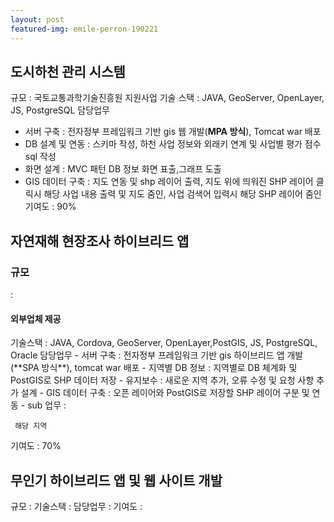 ```yaml
---
layout: post
featured-img: emile-perron-190221
---
```


## 도시하천 관리 시스템
규모 :  국토교통과학기술진흥원 지원사업
기술 스택  :  JAVA, GeoServer, OpenLayer, JS, PostgreSQL
담당업무  
- 서버 구축 : 전자정부 프레임워크 기반 gis 웹 개발(**MPA 방식**), Tomcat war 배포
- DB 설계 및 연동 : 스키마 작성, 하천 사업 정보와 외래키 연계 및 사업별 평가 점수 sql 작성
- 화면 설계 :  MVC 패턴 DB 정보 화면 표출,그래프 도출
- GIS 데이터 구축 :  지도 연동 및 shp 레이어 출력, 
지도 위에 띄워진 SHP 레이어 클릭시 해당 사업 내용 출력 및 지도 줌인, 사업 검색어 입력시 해당 SHP 레이어 줌인 
 기여도 : 90%

## 자연재해 현장조사 하이브리드 앱
<h3>규모 </h3>: <h4>외부업체 제공</h4>
기술스택 :  JAVA, Cordova, GeoServer, OpenLayer,PostGIS, JS, PostgreSQL, Oracle
담당업무
- 서버 구축 : 전자정부 프레임워크 기반 gis 하이브리드 앱 개발(**SPA 방식**), tomcat war 배포
- 지역별 DB 정보 : 지역별로 DB 체계화 및  PostGIS로 SHP 데이터 저장
- 유지보수 : 새로운 지역 추가, 오류 수정 및 요청 사항 추가 설계 
- GIS 데이터 구축 : 오픈 레이어와 PostGIS로 저장할  SHP 레이어 구분 및 연동
- sub 업무 :

     해당 지역 
기여도 : 70%


## 무인기 하이브리드 앱 및 웹 사이트 개발
규모 : 
기술스택 : 
담당업무 :
기여도 : 
